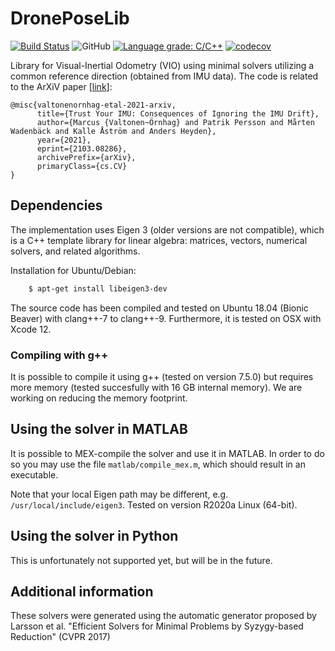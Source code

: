 # DronePoseLib

[![Build Status](https://travis-ci.com/marcusvaltonen/DronePoseLib.svg?branch=main)](https://travis-ci.com/marcusvaltonen/DronePoseLib)
![GitHub](https://img.shields.io/github/license/marcusvaltonen/DronePoseLib)
[![Language grade: C/C++](https://img.shields.io/lgtm/grade/cpp/g/marcusvaltonen/DronePoseLib.svg?logo=lgtm&logoWidth=18)](https://lgtm.com/projects/g/marcusvaltonen/DronePoseLib/context:cpp)
[![codecov](https://codecov.io/gh/marcusvaltonen/DronePoseLib/branch/main/graph/badge.svg)](https://codecov.io/gh/marcusvaltonen/DronePoseLib)

Library for Visual-Inertial Odometry (VIO) using minimal solvers utilizing a common reference
direction (obtained from IMU data). The code is related to the ArXiV paper [[link](https://arxiv.org/abs/2103.08286)]:

```
@misc{valtonenornhag-etal-2021-arxiv,
      title={Trust Your IMU: Consequences of Ignoring the IMU Drift},
      author={Marcus {Valtonen~Örnhag} and Patrik Persson and Mårten Wadenbäck and Kalle Åström and Anders Heyden},
      year={2021},
      eprint={2103.08286},
      archivePrefix={arXiv},
      primaryClass={cs.CV}
}
```

## Dependencies
The implementation uses Eigen 3 (older versions are not compatible), which is
a C++ template library for linear algebra: matrices, vectors,
numerical solvers, and related algorithms.

Installation for Ubuntu/Debian:

```bash
    $ apt-get install libeigen3-dev
```
The source code has been compiled and tested on Ubuntu 18.04 (Bionic Beaver) with clang++-7 to clang++-9.
Furthermore, it is tested on OSX with Xcode 12.

### Compiling with g++
It is possible to compile it using g++ (tested on version 7.5.0) but requires more
memory (tested succesfully with 16 GB internal memory).
We are working on reducing the memory footprint.

## Using the solver in MATLAB
It is possible to MEX-compile the solver and use it in MATLAB.
In order to do so you may use the file `matlab/compile_mex.m`, which
should result in an executable.

Note that your local Eigen path may be different, e.g. `/usr/local/include/eigen3`.
Tested on version R2020a Linux (64-bit).

## Using the solver in Python
This is unfortunately not supported yet, but will be in the future.

## Additional information
These solvers were generated using the automatic generator proposed by
Larsson et al. "Efficient Solvers for Minimal Problems by Syzygy-based
Reduction" (CVPR 2017)
